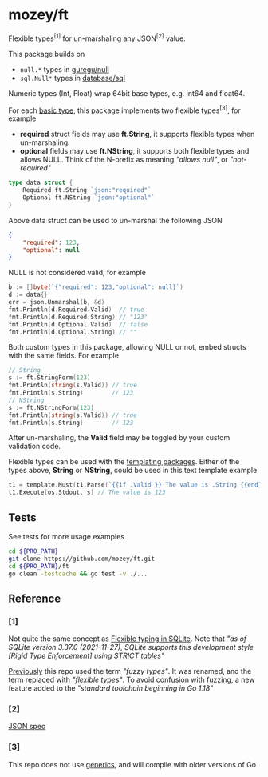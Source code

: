 # mozey/ft

Flexible types<sup>[1]</sup> for un-marshaling any JSON<sup>[2]</sup> value.

This package builds on
- `null.*` types in [guregu/null](https://github.com/guregu/null)
- `sql.Null*` types in [database/sql](https://pkg.go.dev/database/sql)

Numeric types (Int, Float) wrap 64bit base types, e.g. int64 and float64.

For each [basic type](https://go.dev/tour/basics/11), this package implements two flexible types<sup>[3]</sup>, for example
- **required** struct fields may use **ft.String**, it supports flexible types when un-marshaling. 
- **optional** fields may use **ft.NString**, it supports both flexible types and allows NULL. Think of the N-prefix as meaning *"allows null"*, or *"not-required"*
```go
type data struct {
    Required ft.String `json:"required"`
    Optional ft.NString `json:"optional"`
}
```
Above data struct can be used to un-marshal the following JSON
```json
{
    "required": 123,
    "optional": null
}
```
NULL is not considered valid, for example
```go
b := []byte(`{"required": 123,"optional": null}`)
d := data{}
err = json.Unmarshal(b, &d)
fmt.Println(d.Required.Valid)  // true
fmt.Println(d.Required.String) // "123"
fmt.Println(d.Optional.Valid)  // false
fmt.Println(d.Optional.String) // ""
```

Both custom types in this package, allowing NULL or not, embed structs with the same fields. For example
```go
// String
s := ft.StringForm(123)
fmt.Println(string(s.Valid)) // true
fmt.Println(s.String)        // 123
// NString
s := ft.NStringForm(123)
fmt.Println(string(s.Valid)) // true
fmt.Println(s.String)        // 123
```

After un-marshaling, the **Valid** field may be toggled by your custom validation code.

Flexible types can be used with the [templating packages](https://gobyexample.com/text-templates). Either of the types above, **String** or **NString**, could be used in this text template example
```go
t1 = template.Must(t1.Parse(`{{if .Valid }} The value is .String {{end}}`))
t1.Execute(os.Stdout, s) // The value is 123
```


## Tests

See tests for more usage examples
```bash
cd ${PRO_PATH}
git clone https://github.com/mozey/ft.git
cd ${PRO_PATH}/ft
go clean -testcache && go test -v ./...
```


## Reference

### [1] 

Not quite the same concept as [Flexible typing in SQLite](https://www.sqlite.org/flextypegood.html). Note that *"as of SQLite version 3.37.0 (2021-11-27), SQLite supports this development style [Rigid Type Enforcement] using [STRICT tables](https://www.sqlite.org/stricttables.html)"*

[Previously](https://github.com/mozey/fuzzy) this repo used the term *"fuzzy types"*. It was renamed, and the term replaced with *"flexible types"*. To avoid confusion with [fuzzing](https://go.dev/security/fuzz/), a new feature added to the *"standard toolchain beginning in Go 1.18"*

### [2] 

[JSON spec](https://www.json.org/json-en.html)

### [3] 

This repo does not use [generics](https://go.dev/doc/tutorial/generics), and will compile with older versions of Go

